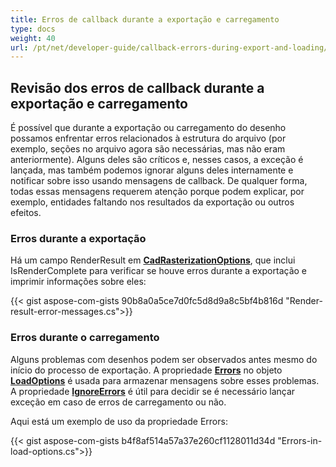```yaml
---
title: Erros de callback durante a exportação e carregamento
type: docs
weight: 40
url: /pt/net/developer-guide/callback-errors-during-export-and-loading/
---
```


## **Revisão dos erros de callback durante a exportação e carregamento**

É possível que durante a exportação ou carregamento do desenho possamos enfrentar erros relacionados à estrutura do arquivo 
(por exemplo, seções no arquivo agora são necessárias, mas não eram anteriormente). 
Alguns deles são críticos e, nesses casos, a exceção é lançada, mas também podemos ignorar alguns deles internamente e notificar sobre isso usando mensagens de callback.
De qualquer forma, todas essas mensagens requerem atenção porque podem explicar, por exemplo, entidades faltando nos resultados da exportação ou outros efeitos.

### **Erros durante a exportação**

Há um campo RenderResult em [**CadRasterizationOptions**](https://reference.aspose.com/cad/net/aspose.cad.imageoptions/cadrasterizationoptions/),
que inclui IsRenderComplete para verificar se houve erros durante a exportação e imprimir informações sobre eles:

{{< gist aspose-com-gists 90b8a0a5ce7d0fc5d8d9a8c5bf4b816d "Render-result-error-messages.cs">}}

### **Erros durante o carregamento**

Alguns problemas com desenhos podem ser observados antes mesmo do início do processo de exportação. 
A propriedade [**Errors**](https://reference.aspose.com/cad/net/aspose.cad/loadoptions/errors/) no 
objeto [**LoadOptions**](https://reference.aspose.com/cad/net/aspose.cad/loadoptions/) é usada para armazenar mensagens sobre esses problemas.
A propriedade [**IgnoreErrors**](https://reference.aspose.com/cad/net/aspose.cad/loadoptions/ignoreerrors/) é útil para decidir se 
é necessário lançar exceção em caso de erros de carregamento ou não. 

Aqui está um exemplo de uso da propriedade Errors:

{{< gist aspose-com-gists b4f8af514a57a37e260cf1128011d34d "Errors-in-load-options.cs">}}
